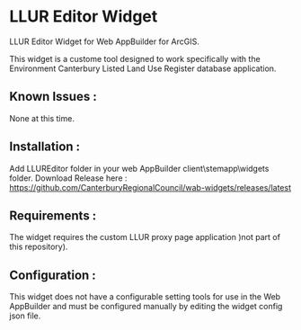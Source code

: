 # LLUR Editor Widget
LLUR Editor Widget for Web AppBuilder for ArcGIS.

This widget is a custome tool designed to work specifically with the Environment Canterbury Listed Land Use Register database application.

## Known Issues :
None at this time.

## Installation :
Add LLUREditor folder in your web AppBuilder client\stemapp\widgets folder.
Download Release here : 
https://github.com/CanterburyRegionalCouncil/wab-widgets/releases/latest

## Requirements :
The widget requires the custom LLUR proxy page application )not part of this repository).

## Configuration :
This widget does not have a configurable setting tools for use in the Web AppBuilder and must be configured manually by editing the widget config json file.
